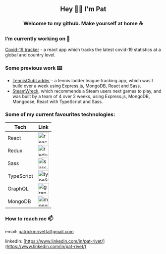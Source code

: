 


<h2 align='center'>Hey 👋🏼 I'm Pat</h2>
<h3 align='center'>Welcome to my github.  Make yourself at home ☕</h3>


### I’m currently working on 🔭 
[Covid-19 tracker](https://github.com/patrivet/covid19-tracker) - a react app which tracks the latest covid-19 statistics at a global and country level. 

### Some previous work ⌨️
- [TennisClubLadder](https://github.com/patrivet/TennisClubLadder) - a tennis ladder league tracking app, which was I build over a week using Express.js, MongoDB, React and Sass.
- [SteamWreck](https://github.com/patrivet/SteamWreck), which recommends a Steam users next games to play, and was built by a team of 4 over 2 weeks, using Express.js, MongoDB, Mongoose, React with TypeScript and Sass.


### Some of my current favourites technologies:

| Tech | Link |
| ----------- | ----------- |
| React | <a href="https://reactjs.org/" target="_blank"><img src="https://upload.wikimedia.org/wikipedia/commons/a/a7/React-icon.svg" alt="react-icon" width="35"/></a> |
| Redux | <a href="https://react-redux.js.org/" target="_blank"><img src="https://upload.wikimedia.org/wikipedia/commons/4/49/Redux.png" alt="redux-icon" width="35"/></a> |
| Sass | <a href="https://sass-lang.com/" target="_blank"><img src="https://upload.wikimedia.org/wikipedia/commons/9/96/Sass_Logo_Color.svg" alt="sass-icon" width="35"/></a> |
| TypeScript | <a href="https://www.typescriptlang.org/" target="_blank"><img src="https://upload.wikimedia.org/wikipedia/commons/4/4c/Typescript_logo_2020.svg" alt="typeScript-icon" width="35"/></a> |
| GraphQL | <a href="https://graphql.org/" target="_blank"><img src="https://upload.wikimedia.org/wikipedia/commons/1/17/GraphQL_Logo.svg" alt="graphQL-icon" width="35"/></a> |
| MongoDB | <a href="https://www.mongodb.com/" target="_blank"><img src="https://banner2.cleanpng.com/20180702/bgt/kisspng-mongodb-database-nosql-postgresql-mongo-5b39f9e3445fa6.5652746415305261792801.jpg" alt="mongoDB-icon" width="35"/></a> |





### How to reach me 📫
email: [patrickmrivet(at)gmail.com](mailto:patrickmrivet@gmail.com)

linkedIn: [https://www.linkedin.com/in/pat-rivet/](https://www.linkedin.com/in/pat-rivet/)

<!--
**patrivet/patrivet** is a ✨ _special_ ✨ repository because its `README.md` (this file) appears on your GitHub profile.

Here are some ideas to get you started:

- 🔭 I’m currently working on ...
- 🌱 I’m currently learning ...
- 👯 I’m looking to collaborate on ...
- 🤔 I’m looking for help with ...
- 💬 Ask me about ...
- 📫 How to reach me: ...
- 😄 Pronouns: ...
- ⚡ Fun fact: ...
-->
